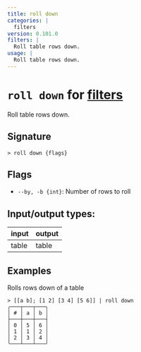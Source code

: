 ```yaml
---
title: roll down
categories: |
  filters
version: 0.101.0
filters: |
  Roll table rows down.
usage: |
  Roll table rows down.
---
```

<!-- This file is automatically generated. Please edit the command in https://github.com/nushell/nushell instead. -->

# `roll down` for [filters](/commands/categories/filters.md)

<div class='command-title'>Roll table rows down.</div>

## Signature

```> roll down {flags} ```

## Flags

 -  `--by, -b {int}`: Number of rows to roll


## Input/output types:

| input | output |
| ----- | ------ |
| table | table  |

## Examples

Rolls rows down of a table
```nu
> [[a b]; [1 2] [3 4] [5 6]] | roll down
╭───┬───┬───╮
│ # │ a │ b │
├───┼───┼───┤
│ 0 │ 5 │ 6 │
│ 1 │ 1 │ 2 │
│ 2 │ 3 │ 4 │
╰───┴───┴───╯

```
